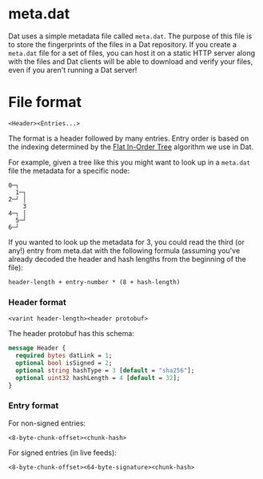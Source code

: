 # meta.dat

Dat uses a simple metadata file called `meta.dat`. The purpose of this file is to store the fingerprints of the files in a Dat repository. If you create a `meta.dat` file for a set of files, you can host it on a static HTTP server along with the files and Dat clients will be able to download and verify your files, even if you aren't running a Dat server!

# File format

```
<Header><Entries...>
```

The format is a header followed by many entries. Entry order is based on the indexing determined by the [Flat In-Order Tree](hyperdrive.md#flat-in-order-trees) algorithm we use in Dat.

For example, given a tree like this you might want to look up in a `meta.dat` file the metadata for a specific node:

```
0─┐  
  1─┐
2─┘ │
    3
4─┐ │
  5─┘
6─┘
```

If you wanted to look up the metadata for 3, you could read the third (or any!) entry from meta.dat with the following formula (assuming you've already decoded the header and hash lengths from the beginning of the file):

```
header-length + entry-number * (8 + hash-length)
```

### Header format

```
<varint header-length><header protobuf>
```

The header protobuf has this schema:

``` proto
message Header {
  required bytes datLink = 1;
  optional bool isSigned = 2;
  optional string hashType = 3 [default = "sha256"];
  optional uint32 hashLength = 4 [default = 32];
}
```

### Entry format

For non-signed entries:

```
<8-byte-chunk-offset><chunk-hash>
```

For signed entries (in live feeds):

```
<8-byte-chunk-offset><64-byte-signature><chunk-hash>
```
